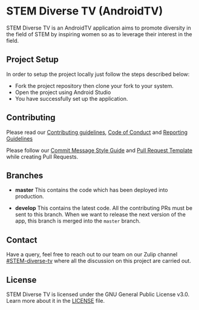 # STEM Diverse TV (AndroidTV)

STEM Diverse TV is an AndroidTV application aims to promote diversity in the field of STEM by inspiring women so as to leverage their interest in the field.

## Project Setup

In order to setup the project locally just follow the steps described below:

 - Fork the project repository then clone your fork to your system.
 - Open the project using Android Studio
 - You have successfully set up the application.

## Contributing

Please read our [Contributing guidelines](.github/CONTRIBUTING.md), [Code of Conduct](.github/CODE_OF_CONDUCT.md) and [Reporting Guidelines](http://systers.io/reporting-guidelines)

Please follow our [Commit Message Style Guide](https://github.com/anitab-org/stem-diverse-android-tv/wiki/Commit-Message-Style-Guide) and [Pull Request Template](.github/PULL_REQUEST_TEMPLATE.md) while creating Pull Requests.

## Branches

* **master** This contains the code which has been deployed into production.

 * **develop** This contains the latest code. All the contributing PRs must be sent to this branch. When we want to release the next version of the app, this branch is merged into the `master` branch.

## Contact

Have a query, feel free to reach out to our team on our Zulip channel [#STEM-diverse-tv](https://anitab-org.zulipchat.com/login/#narrow/stream/225705-STEM-diverse-tv) where all the discussion on this project are carried out.

## License

STEM Diverse TV is licensed under the GNU General Public License v3.0. Learn more about it in the [LICENSE](LICENSE) file.